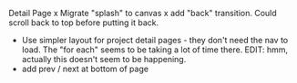 


Detail Page
x Migrate "splash" to canvas
x add "back" transition. Could scroll back to top before putting it back.
- Use simpler layout for project detail pages - they don't need the nav to load. The "for each" seems to be taking a lot of time there. EDIT: hmm, actually this doesn't seem to be happening.
- add prev / next at bottom of page
